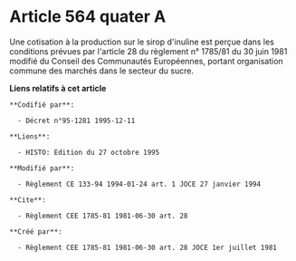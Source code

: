 # Article 564 quater A

Une cotisation à la production sur le sirop d'inuline est perçue dans les conditions prévues par l'article 28 du règlement n°
1785/81 du 30 juin 1981 modifié du Conseil des Communautés Européennes, portant organisation commune des marchés dans le
secteur du sucre.

**Liens relatifs à cet article**

	**Codifié par**:

	  - Décret n°95-1281 1995-12-11

	**Liens**:

	  - HISTO: Edition du 27 octobre 1995

	**Modifié par**:

	  - Règlement CE 133-94 1994-01-24 art. 1 JOCE 27 janvier 1994

	**Cite**:

	  - Règlement CEE 1785-81 1981-06-30 art. 28

	**Créé par**:

	  - Règlement CEE 1785-81 1981-06-30 art. 28 JOCE 1er juillet 1981
